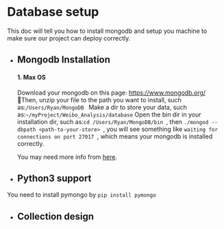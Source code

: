 # Database setup
This doc will tell you how to install mongodb and setup you machine to make sure our project can deploy correctly.
- ## Mongodb Installation
    #### 1. Max OS
    Download your mongodb on this page: https://www.mongodb.org/
Then, unzip your file to the path you want to install, such as:```/Users/Ryan/MongoDB ```
Make a dir to store your data, such as:```~/myProject/Weibo_Analysis/database```
Open the bin dir in your installation dir, such as:```cd /Users/Ryan/MongoDB/bin ```, then ```./mongod --dbpath <path-to-your-store> ```, you will see something like ```waiting for connections on port 27017 ```, which means your mongodb is installed correctly.

    You may need more info from [here](https://github.com/StevenSLXie/Tutorials-for-Web-Developers/blob/master/MongoDB%20%E6%9E%81%E7%AE%80%E5%AE%9E%E8%B7%B5%E5%85%A5%E9%97%A8.md).
- ## Python3 support
You need to install pymongo by ```pip install pymongo ```

- ## Collection design


